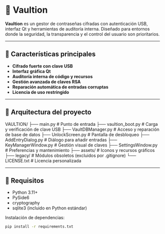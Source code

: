 # 🔐 Vaultion

**Vaultion** es un gestor de contraseñas cifradas con autenticación USB, interfaz Qt y herramientas de auditoría interna. Diseñado para entornos donde la seguridad, la transparencia y el control del usuario son prioritarios.

---

## 🚀 Características principales

- **Cifrado fuerte con clave USB**  
- **Interfaz gráfica Qt**  
- **Auditoría interna de código y recursos**  
- **Gestión avanzada de claves RSA**  
- **Reparación automática de entradas corruptas**  
- **Licencia de uso restringido**

---

## 🧠 Arquitectura del proyecto

VAULTION/ 
├── main.py                  # Punto de entrada 
├── vaultion_boot.py         # Carga y verificación de clave USB 
├── VaultDBManager.py        # Acceso y reparación de base de datos 
├── UnlockScreen.py          # Pantalla de desbloqueo 
├── AddEntryDialog.py        # Diálogo para añadir entradas 
├── KeyManagerWindow.py      # Gestión visual de claves 
├── SettingsWindow.py        # Preferencias y mantenimiento 
├── assets/                  # Iconos y recursos gráficos 
├── legacy/                  # Módulos obsoletos (excluidos por .gitignore) 
└── LICENSE.txt              # Licencia personalizada

---

## 🔧 Requisitos

- Python 3.11+
- PySide6
- cryptography
- sqlite3 (incluido en Python estándar)

Instalación de dependencias:

```bash
pip install -r requirements.txt
```